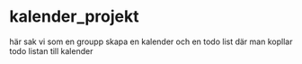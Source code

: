 # kalender_projekt
här sak vi som en groupp skapa en kalender och en todo list där man kopllar todo listan till kalender
